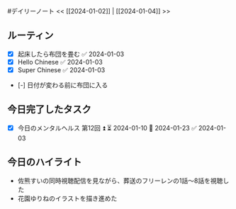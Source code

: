 #デイリーノート
<< [[2024-01-02]] | [[2024-01-04]] >>
## ルーティン
- [x] 起床したら布団を畳む ✅ 2024-01-03
- [x] Hello Chinese ✅ 2024-01-03
- [x] Super Chinese ✅ 2024-01-03
- [-] 日付が変わる前に布団に入る
## 今日完了したタスク
- [x] 今日のメンタルヘルス 第12回 ⏫ ⏳ 2024-01-10 📅 2024-01-23 ✅ 2024-01-03
## 今日のハイライト
- 佐熊すいの同時視聴配信を見ながら、葬送のフリーレンの1話〜8話を視聴した
- 花園ゆりねのイラストを描き進めた
